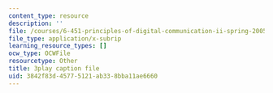 ```yaml
---
content_type: resource
description: ''
file: /courses/6-451-principles-of-digital-communication-ii-spring-2005/3842f83d45775121ab338bba11ae6660_mnkTn0Y6GsU.vtt
file_type: application/x-subrip
learning_resource_types: []
ocw_type: OCWFile
resourcetype: Other
title: 3play caption file
uid: 3842f83d-4577-5121-ab33-8bba11ae6660
---
```

